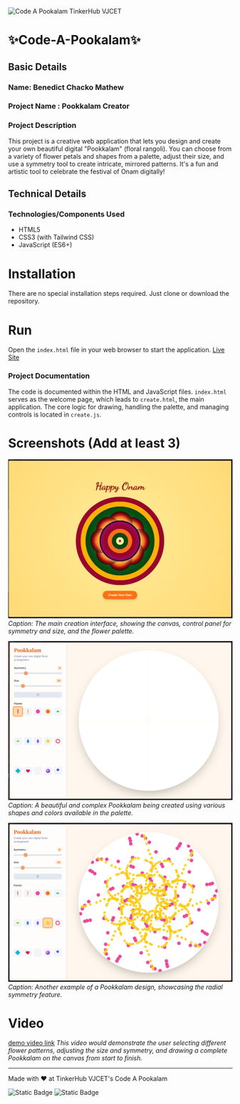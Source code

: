<img width="1584" height="396" alt="Code A Pookalam TinkerHub VJCET" src="https://github.com/user-attachments/assets/e41fa708-7d26-4651-ab16-91845893f422" />

# ✨Code-A-Pookalam✨

## Basic Details
### Name: Benedict Chacko Mathew
### Project Name : Pookkalam Creator

### Project Description
This project is a creative web application that lets you design and create your own beautiful digital "Pookkalam" (floral rangoli). You can choose from a variety of flower petals and shapes from a palette, adjust their size, and use a symmetry tool to create intricate, mirrored patterns. It's a fun and artistic tool to celebrate the festival of Onam digitally!

## Technical Details
### Technologies/Components Used
- HTML5
- CSS3 (with Tailwind CSS)
- JavaScript (ES6+)

# Installation
There are no special installation steps required. Just clone or download the repository.

# Run
Open the `index.html` file in your web browser to start the application.
[Live Site](https://pookkalam.netlify.app/)

### Project Documentation
The code is documented within the HTML and JavaScript files. `index.html` serves as the welcome page, which leads to `create.html`, the main application. The core logic for drawing, handling the palette, and managing controls is located in `create.js`.

# Screenshots (Add at least 3)
![Screenshot1](./Screenshot/Screenshot%202025-09-01%20225000.png)
*Caption: The main creation interface, showing the canvas, control panel for symmetry and size, and the flower palette.*

![Screenshot2](./Screenshot/Screenshot%202025-09-01%20225009.png)
*Caption: A beautiful and complex Pookkalam being created using various shapes and colors available in the palette.*

![Screenshot3](./Screenshot/Screenshot%202025-09-01%20225023.png)
*Caption: Another example of a Pookkalam design, showcasing the radial symmetry feature.*

# Video
[demo video link](https://drive.google.com/file/d/1CDtG085gTRE2Fq-B5xAFBuJih2gcfcX-/view?usp=sharing)
*This video would demonstrate the user selecting different flower patterns, adjusting the size and symmetry, and drawing a complete Pookkalam on the canvas from start to finish.*

---
Made with ❤️ at TinkerHub VJCET's Code A Pookalam 

![Static Badge](https://img.shields.io/badge/TinkerHub_VJCET-24?color=%23000000&link=https%3A%2F%2Fwww.tinkerhub.org%2F)
![Static Badge](https://img.shields.io/badge/CodeAPookalam--25-25?link=https%3A%2F%2Fwww.tinkerhub.org%2Fevents%2FQ2Q1TQKX6Q%2FUseless%2520Projects)
